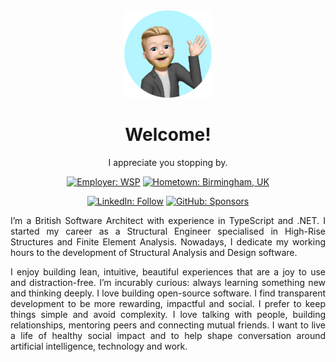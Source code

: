 <div align="center">
  <img width="140px" height="140px" src="./images/waving.png" alt="Profile Photo." />
  <h1>Welcome!</h1>
  <p>I appreciate you stopping by.</p>

  [![Employer: WSP](https://img.shields.io/badge/Employer-WSP-red)](https://www.wsp.com)
  [![Hometown: Birmingham, UK](https://img.shields.io/badge/Hometown-Birmingham%2C%20UK-brightgreen)](https://goo.gl/maps/4FykNzHGVjBEMqPv5)
  
  [![LinkedIn: Follow](https://img.shields.io/badge/LinkedIn-Follow-blue)](https://www.linkedin.com/in/jsbayley)
  [![GitHub: Sponsors](https://img.shields.io/badge/GitHub-Sponsors-yellow)](https://www.github.com/sponsors/jamesbayley)
</div>

<div align="justify">
  <p>
    I’m a British Software Architect with experience in TypeScript and .NET. I started my career as a Structural Engineer specialised in High-Rise Structures and Finite Element Analysis. Nowadays, I dedicate my working hours to the development of Structural Analysis and Design software.
  </p>
  
  <p>
    I enjoy building lean, intuitive, beautiful experiences that are a joy to use and distraction-free. I’m incurably curious: always learning something new and thinking deeply. I love building open-source software. I find transparent development to be more rewarding, impactful and social. I prefer to keep things simple and avoid complexity. I love talking with  people, building relationships, mentoring peers and connecting mutual friends. I want to live a life of healthy social impact and to help shape conversation around artificial intelligence, technology and work.
  </p>
</div>


